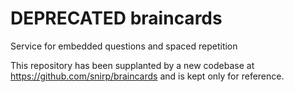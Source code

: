 # DEPRECATED braincards
Service for embedded questions and spaced repetition

This repository has been supplanted by a new codebase at https://github.com/snirp/braincards and is kept only for reference.
